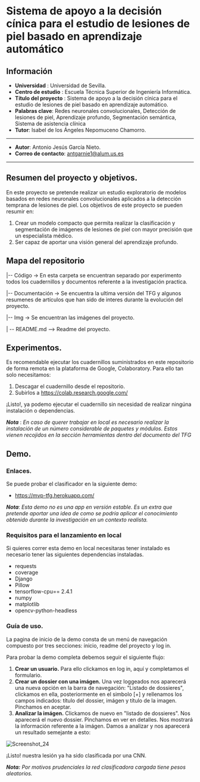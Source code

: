 # Sistema de apoyo a la decisión cínica para el estudio de lesiones de piel basado en aprendizaje automático

## Información

- **Universidad** : Universidad de Sevilla.
- **Centro de estudio** : Escuela Técnica Superior de Ingeniería Informática.
- **Título del proyecto** : Sistema de apoyo a la decisión cínica para el estudio de lesiones de piel basado en aprendizaje automático.
- **Palabras clave**: Redes neuronales convolucionales, Detección de lesiones de piel, Aprendizaje profundo, Segmentación semántica, Sistema de asistencia clínica
- **Tutor**: Isabel de los Ángeles Nepomuceno Chamorro.
---
- **Autor**: Antonio Jesús García Nieto.
- **Correo de contacto**: antgarnie1@alum.us.es
---

## Resumen del proyecto y objetivos.
En este proyecto se pretende realizar un estudio exploratorio de modelos basados en redes neuronales convolucionales aplicados a la detección temprana de lesiones de piel. Los objetivos de este proyecto se pueden resumir en:
 1. Crear un modelo compacto que permita realizar la clasificación y segmentación de imágenes de lesiones de piel con mayor precisión que un especialista médico. 
 2. Ser capaz de aportar una visión general del aprendizaje profundo.

## Mapa del repositorio 

|-- Código -> En esta carpeta se encuentran separado por experimento todos los cuadernillos y documentos referente a la investigación practica.

|-- Documentación -> Se encuentra la ultima versión del TFG y algunos resumenes de artículos que han sido de interes durante la evolución del proyecto.

|-- Img -> Se encuentran las imágenes del proyecto.

| -- README.md --> Readme del proyecto.
 
## Experimentos.
Es recomendable ejecutar los cuadernillos suministrados en este repositorio de forma remota en la plataforma de Google, Colaboratory. Para ello tan solo necesitamos:
1. Descagar el cuadernillo desde el repositorio.
2. Subirlos a https://colab.research.google.com/

¡Listo!, ya podemo ejecutar el cuadernillo sin necesidad de realizar ningúna instalación o dependencias.

**_Nota_** : *En caso de querer trabajar en local es necesario realizar la instalación de un número considerable de paquetes y módulos. Estos vienen recojidos en la sección herramientas dentro del documento del TFG*

## Demo.
### Enlaces.
Se puede probar el clasificador en la siguiente demo:
- https://mvp-tfg.herokuapp.com/

**_Nota_**: *Esta demo no es una app en versión estable. Es un extra que pretende aportar una idea de como se podría aplicar el conocimiento obtenido durante la investigación en un contexto realista.*

### Requisitos para el lanzamiento en local
Si quieres correr esta demo en local necesitaras tener instalado es necesario tener las siguientes dependencias instaladas.
 - requests
 - coverage
 - Django
 - Pillow
 - tensorflow-cpu== 2.4.1
 - numpy
 - matplotlib
 - opencv-python-headless

### Guía de uso.
La pagina de inicio de la demo consta de un menú de navegación compuesto por tres secciones: inicio, readme del proyecto y log in.

Para probar la demo completa debemos seguir el siguiente flujo:
 1. **Crear un usuario.** Para ello clickamos en log in, aquí y completamos el formulario.
 2. **Crear un dossier con una imágen.** Una vez loggeados nos aparecerá una nueva opción en la barra de navegación: "Listado de dossieres", clickamos en ella, posteriormente en el simbolo [+] y rellenamos los campos indicados: título del dossier, imágen y título de la imagen. Pinchamos en aceptar.
 3. **Analizar la imágen.** Clickamos de nuevo en "listado de dossieres". Nos aparecerá el nuevo dossier. Pinchamos en ver en detalles. Nos mostrará la información referente a la imágen. Damos a analizar y nos aparecerá un resultado semejante a esto:

![Screenshot_24](https://user-images.githubusercontent.com/45717153/121396595-d2bcf700-c953-11eb-9f4d-a6718261029a.png)


¡Listo! nuestra lesión ya ha sido clasificada por una CNN.

**_Nota:_** _Por motivos prudenciales la red clasificadora cargada tiene pesos aleatorios._


